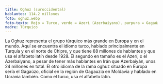 ```yaml
---
title: Oghuz (suroccidental)
hablantes: 114.2 millones
foto: oghuz.webp
foto-texto: Rojo = Turco, verde = Azerí (Azerbaiyano), purpura = Gagaúzo
madre: Túrquico
---
```


La Oghuz representa el grupo túrquico más grande en Europa y en el mundo. Aquí se encuentra el idiomo turco, hablado principalmente en Turquía y en el norte de Chipre, y que tiene 88 millones de hablantes y que usa el alfabeto latín desde 1928. El segundo en tamaño es el Azerí, o el Azerbaiyano, a pesar de tener más hablantes en Irán que Azerbaiyán, unos 24 millones en total. El otro idioma de la rama oghuz situado en Europa sería el Gagaúzo, oficial en la región de Gagauzia en Moldavia y hablado en Ucrania también. Como el turco, usa el alfabeto latín.